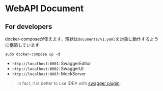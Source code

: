 # WebAPI Document



## For developers

docker-composeが使えます。現状は`documents/v1.yaml`を対象に動作するように構築しています

`sudo docker-compose up -d`

- `http://localhost:8001`: SwaggerEditor
- `http://localhost:8002`: SwaggerUI
- `http://localhost:8003`: MockServer

> In fact, it is better to use IDEA with [swagger plugin](https://plugins.jetbrains.com/plugin/14837-openapi-swagger-editor).

